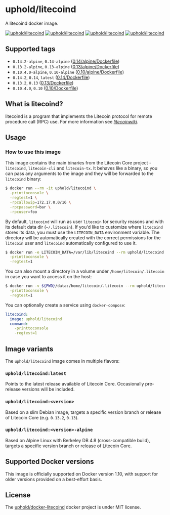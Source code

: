 # uphold/litecoind

A litecoind docker image.

[![uphold/litecoind][docker-pulls-image]][docker-hub-url] [![uphold/litecoind][docker-stars-image]][docker-hub-url] [![uphold/litecoind][docker-size-image]][docker-hub-url] [![uphold/litecoind][docker-layers-image]][docker-hub-url]

## Supported tags
- `0.14.2-alpine`, `0.14-alpine` ([0.14/alpine/Dockerfile](https://github.com/uphold/docker-litecoind/blob/master/0.14/alpine/Dockerfile))
- `0.13.2-alpine`, `0.13-alpine` ([0.13/alpine/Dockerfile](https://github.com/uphold/docker-litecoind/blob/master/0.13/alpine/Dockerfile))
- `0.10.4.0-alpine`, `0.10-alpine` ([0.10/alpine/Dockerfile](https://github.com/uphold/docker-litecoind/blob/master/0.10/alpine/Dockerfile))
- `0.14.2`, `0.14`, `latest` ([0.14/Dockerfile](https://github.com/uphold/docker-litecoind/blob/master/0.14/Dockerfile))
- `0.13.2`, `0.13` ([0.13/Dockerfile](https://github.com/uphold/docker-litecoind/blob/master/0.13/Dockerfile))
- `0.10.4.0`, `0.10` ([0.10/Dockerfile](https://github.com/uphold/docker-litecoind/blob/master/0.10/Dockerfile))

## What is litecoind?

litecoind is a program that implements the Litecoin protocol for remote procedure call (RPC) use. For more information see _[litecoinwiki](https://litecoin.info/Litecoin)_.

## Usage

### How to use this image

This image contains the main binaries from the Litecoin Core project - `litecoind`, `litecoin-cli` and `litecoin-tx`. It behaves like a binary, so you can pass any arguments to the image and they will be forwarded to the `litecoind` binary:

```sh
$ docker run --rm -it uphold/litecoind \
  -printtoconsole \
  -regtest=1 \
  -rpcallowip=172.17.0.0/16 \
  -rpcpassword=bar \
  -rpcuser=foo
```

By default, `litecoind` will run as user `litecoin` for security reasons and with its default data dir (`~/.litecoin`). If you'd like to customize where `litecoind` stores its data, you must use the `LITECOIN_DATA` environment variable. The directory will be automatically created with the correct permissions for the `litecoin` user and `litecoind` automatically configured to use it.

```sh
$ docker run -e LITECOIN_DATA=/var/lib/litecoind --rm uphold/litecoind \
  -printtoconsole \
  -regtest=1
```

You can also mount a directory in a volume under `/home/litecoin/.litecoin` in case you want to access it on the host:

```sh
$ docker run -v ${PWD}/data:/home/litecoin/.litecoin --rm uphold/litecoind \
  -printtoconsole \
  -regtest=1
```

You can optionally create a service using `docker-compose`:

```yml
litecoind:
  image: uphold/litecoind
  command:
    -printtoconsole
    -regtest=1
```

## Image variants
The `uphold/litecoind` image comes in multiple flavors:

### `uphold/litecoind:latest`
Points to the latest release available of Litecoin Core. Occasionally pre-release versions will be included.

### `uphold/litecoind:<version>`
Based on a slim Debian image, targets a specific version branch or release of Litecoin Core (e.g. `0.13.2`, `0.13`).

### `uphold/litecoind:<version>-alpine`
Based on Alpine Linux with Berkeley DB 4.8 (cross-compatible build), targets a specific version branch or release of Litecoin Core.

## Supported Docker versions

This image is officially supported on Docker version 1.10, with support for older versions provided on a best-effort basis.

## License

The [uphold/docker-litecoind][docker-hub-url] docker project is under MIT license.

[docker-hub-url]: https://hub.docker.com/r/uphold/litecoind
[docker-layers-image]: https://img.shields.io/imagelayers/layers/uphold/litecoind/latest.svg?style=flat-square
[docker-pulls-image]: https://img.shields.io/docker/pulls/uphold/litecoind.svg?style=flat-square
[docker-size-image]: https://img.shields.io/imagelayers/image-size/uphold/litecoind/latest.svg?style=flat-square
[docker-stars-image]: https://img.shields.io/docker/stars/uphold/litecoind.svg?style=flat-square
